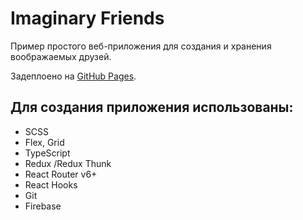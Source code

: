 # Imaginary Friends

Пример простого веб-приложения для создания и хранения воображаемых друзей.

Задеплоено на [GitHub Pages](https://denissvistoplasov.github.io/my-app/).

## Для создания приложения использованы:
- SCSS
- Flex, Grid
- TypeScript
- Redux /Redux Thunk
- React Router v6+
- React Hooks
- Git
- Firebase
